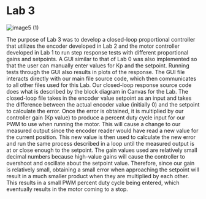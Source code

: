 # Lab 3
 
![image5 (1)](https://github.com/fmoren05/Lab-3/assets/156385950/5790b164-8e17-496b-a8a5-679f597b72d1)

The purpose of Lab 3 was to develop a closed-loop proportional controller that utilizes the encoder developed in Lab 2 and the motor controller developed in Lab 1 to run step response tests with different proportional gains and setpoints. A GUI similar to that of Lab 0 was also implemented so that the user can manually enter values for Kp and the setpoint. Running tests through the GUI also results in plots of the response. The GUI file interacts directly with our main file source code, which then communicates to all other files used for this Lab. Our closed-loop response source code does what is described by the block diagram in Canvas for the Lab. The closed-loop file takes in the encoder value setpoint as an input and takes the difference between the actual encoder value (initially 0) and the setpoint to calculate the error. Once the error is obtained, it is multiplied by our controller gain (Kp value) to produce a percent duty cycle input for our PWM to use when running the motor. This will cause a change to our measured output since the encoder reader would have read a new value for the current position. This new value is then used to calculate the new error and run the same process described in a loop until the measured output is at or close enough to the setpoint. The gain values used are relatively small decimal numbers because high-value gains will cause the controller to overshoot and oscillate about the setpoint value. Therefore, since our gain is relatively small, obtaining a small error when approaching the setpoint will result in a much smaller product when they are multiplied by each other. This results in a small PWM percent duty cycle being entered, which eventually results in the motor coming to a stop.

